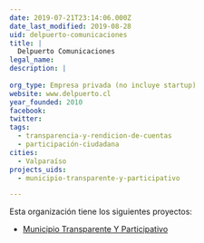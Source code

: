 ```yaml
---
date: 2019-07-21T23:14:06.000Z
date_last_modified: 2019-08-28
uid: delpuerto-comunicaciones
title: |
  Delpuerto Comunicaciones
legal_name: 
description: |
  
org_type: Empresa privada (no incluye startup)
website: www.delpuerto.cl
year_founded: 2010
facebook: 
twitter: 
tags:
  - transparencia-y-rendicion-de-cuentas
  - participación-ciudadana
cities: 
  - Valparaíso
projects_uids:
  - municipio-transparente-y-participativo

---
```


Esta organización tiene los siguientes proyectos:

- [Municipio Transparente Y Participativo](/proyectos/municipio-transparente-y-participativo)
